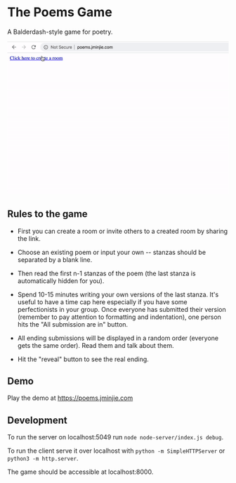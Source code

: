 # The Poems Game
A Balderdash-style game for poetry.

![Recorded demo](https://github.com/jminjie/poems/blob/master/new-demo.gif)

## Rules to the game
- First you can create a room or invite others to a created room by sharing the link.

- Choose an existing poem or input your own -- stanzas should be separated by a blank line.

- Then read the first n-1 stanzas of the poem (the last stanza is automatically hidden for you).

- Spend 10-15 minutes writing your own versions of the last stanza. It's useful to have a time cap here especially if you have some perfectionists in your group. Once everyone has submitted their version (remember to pay attention to formatting and indentation), one person hits the "All submission are in" button.

- All ending submissions will be displayed in a random order (everyone gets the same order). Read them and talk about them.

- Hit the "reveal" button to see the real ending.

## Demo
Play the demo at https://poems.jminjie.com

## Development
To run the server on localhost:5049 run `node node-server/index.js debug`.

To run the client serve it over localhost with `python -m SimpleHTTPServer` or `python3 -m http.server`.

The game should be accessible at localhost:8000.
